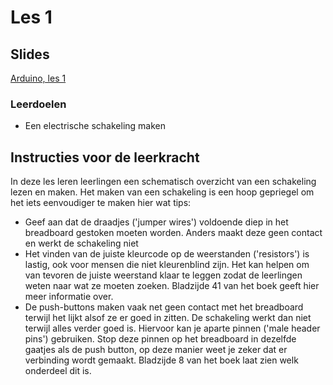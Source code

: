 # Les 1

## Slides

[Arduino, les 1](https://slides.com/lmc_oebbens/python-klas-3-module-4-les-1)

### Leerdoelen

* Een electrische schakeling maken



## Instructies voor de leerkracht <a href="#instructies-voor-de-leerkracht" id="instructies-voor-de-leerkracht"></a>

In deze les leren leerlingen een schematisch overzicht van een schakeling lezen en maken. Het maken van een schakeling is een hoop gepriegel om het iets eenvoudiger te maken hier wat tips:
- Geef aan dat de draadjes ('jumper wires') voldoende diep in het breadboard gestoken moeten worden. Anders maakt deze geen contact en werkt de schakeling niet
- Het vinden van de juiste kleurcode op de weerstanden ('resistors') is lastig, ook voor mensen die niet kleurenblind zijn. Het kan helpen om van tevoren de juiste weerstand klaar te leggen zodat de leerlingen weten naar wat ze moeten zoeken. Bladzijde 41 van het boek geeft hier meer informatie over.
- De push-buttons maken vaak net geen contact met het breadboard terwijl het lijkt alsof ze er goed in zitten. De schakeling werkt dan niet terwijl alles verder goed is. Hiervoor kan je aparte pinnen ('male header pins') gebruiken. Stop deze pinnen op het breadboard in dezelfde gaatjes als de push button, op deze manier weet je zeker dat er verbinding wordt gemaakt. Bladzijde 8 van het boek laat zien welk onderdeel dit is.
